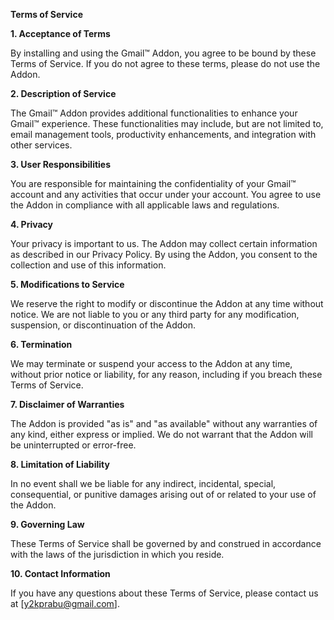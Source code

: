 **Terms of Service**

**1. Acceptance of Terms**

By installing and using the Gmail™ Addon, you agree to be bound by these Terms of Service. If you do not agree to these terms, please do not use the Addon.

**2. Description of Service**

The Gmail™ Addon provides additional functionalities to enhance your Gmail™ experience. These functionalities may include, but are not limited to, email management tools, productivity enhancements, and integration with other services.

**3. User Responsibilities**

You are responsible for maintaining the confidentiality of your Gmail™ account and any activities that occur under your account. You agree to use the Addon in compliance with all applicable laws and regulations.

**4. Privacy**

Your privacy is important to us. The Addon may collect certain information as described in our Privacy Policy. By using the Addon, you consent to the collection and use of this information.

**5. Modifications to Service**

We reserve the right to modify or discontinue the Addon at any time without notice. We are not liable to you or any third party for any modification, suspension, or discontinuation of the Addon.

**6. Termination**

We may terminate or suspend your access to the Addon at any time, without prior notice or liability, for any reason, including if you breach these Terms of Service.

**7. Disclaimer of Warranties**

The Addon is provided "as is" and "as available" without any warranties of any kind, either express or implied. We do not warrant that the Addon will be uninterrupted or error-free.

**8. Limitation of Liability**

In no event shall we be liable for any indirect, incidental, special, consequential, or punitive damages arising out of or related to your use of the Addon.

**9. Governing Law**

These Terms of Service shall be governed by and construed in accordance with the laws of the jurisdiction in which you reside.

**10. Contact Information**

If you have any questions about these Terms of Service, please contact us at [y2kprabu@gmail.com].

